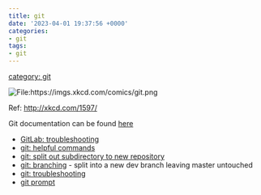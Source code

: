```yaml
---
title: git
date: '2023-04-01 19:37:56 +0000'
categories:
- git
tags:
- git
---
```



[category: git](category:_git "wikilink")

![<File:https://imgs.xkcd.com/comics/git.png>](https:/imgs.xkcd.com/comics/git.png
"File:https://imgs.xkcd.com/comics/git.png")

Ref: <http://xkcd.com/1597/>

Git documentation can be found [here](http://git-scm.com/book/en/v2)

  - [GitLab: troubleshooting](GitLab:_troubleshooting "wikilink")
  - [git: helpful commands](git:_helpful_commands "wikilink")
  - [git: split out subdirectory to new
    repository](git:_split_out_subdirectory_to_new_repository "wikilink")
  - [git: branching](git:_branching "wikilink") - split into a new dev
    branch leaving master untouched
  - [git: troubleshooting](git:_troubleshooting "wikilink")
  - [git prompt](git_prompt "wikilink")
